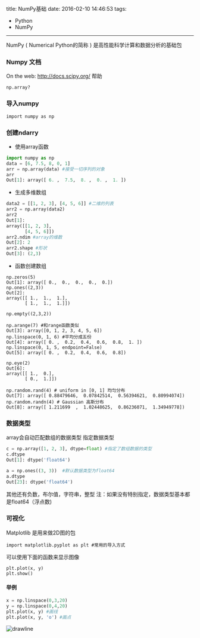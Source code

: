 title: NumPy基础
date: 2016-02-10 14:46:53
tags:
- Python
- NumPy
---
NumPy ( Numerical Python的简称 ) 是高性能科学计算和数据分析的基础包

### Numpy 文档
On the web: <http://docs.scipy.org/>
帮助

    np.array?
<!--more-->
### 导入numpy
    import numpy as np

### 创建ndarry

+ 使用array函数
```python
import numpy as np
data = [6, 7.5, 8, 0, 1] 
arr = np.array(data) #接受一切序列的对象
arr
Out[1]: array([ 6. ,  7.5,  8. ,  0. ,  1. ])
```
+ 生成多维数组
```python
data2 = [[1, 2, 3], [4, 5, 6]] #二维的列表
arr2 = np.array(data2)
arr2
Out[1]: 
array([[1, 2, 3],
       [4, 5, 6]])
arr2.ndim #array的维数
Out[2]: 2
arr2.shape #形状
Out[3]: (2,3)
```
+ 函数创建数组
```
np.zeros(5)
Out[1]: array([ 0.,  0.,  0.,  0.,  0.])
np.ones((2,3))
Out[2]: 
array([[ 1.,  1.,  1.],
       [ 1.,  1.,  1.]])

np.empty((2,3,2))

np.arange(7) #和range函数类似
Out[3]: array([0, 1, 2, 3, 4, 5, 6])
np.linspace(0, 1, 6) #平均分成五份
Out[4]: array([ 0. ,  0.2,  0.4,  0.6,  0.8,  1. ])
np.linspace(0, 1, 5, endpoint=False)
Out[5]: array([ 0. ,  0.2,  0.4,  0.6,  0.8])

np.eye(2)
Out[6]: 
array([[ 1.,  0.],
       [ 0.,  1.]])

np.random.rand(4) # uniform in [0, 1] 均匀分布
Out[7]: array([ 0.88479646,  0.07842514,  0.56394621,  0.80994074])
np.random.randn(4) # Gaussian 高斯分布
Out[8]: array([ 1.211699  ,  1.02448625,  0.86236071,  1.34949778])
```
### 数据类型
array会自动匹配数组的数据类型
指定数据类型
```python
c = np.array([1, 2, 3], dtype=float) #指定了数组数据的类型
c.dtype
Out[1]: dtype('float64')

a = np.ones((3, 3))  #默认数据类型为float64
a.dtype
Out[23]: dtype('float64')
```
其他还有负数，布尔值，字符串，整型
注：如果没有特别指定，数据类型基本都是float64（浮点数)

### 可视化
Matplotlib 是用来做2D图的包

    import matplotlib.pyplot as plt #常用的导入方式
可以使用下面的函数来显示图像

    plt.plot(x, y)
    plt.show()
#### 举例
```python
x = np.linspace(0,3,20)
y = np.linspace(0,4,20)
plt.plot(x, y) #画线
plt.plot(x, y, 'o') #画点
```
![drawline](http://ww1.sinaimg.cn/large/713ab781gw1f2oggp3yq7j20ah074mxc.jpg)
<!-- 在 hexo 目录，执行
npm install https://github.com/CodeFalling/hexo-asset-image --save -->
<!-- ![drawline](NumPy基础/drawline.png) -->